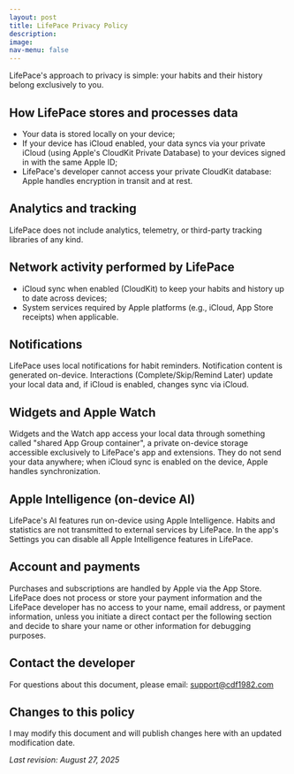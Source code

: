 ```yaml
---
layout: post
title: LifePace Privacy Policy
description:
image:
nav-menu: false
---
```


LifePace's approach to privacy is simple: your habits and their history belong exclusively to you.

## How LifePace stores and processes data
- Your data is stored locally on your device;  
- If your device has iCloud enabled, your data syncs via your private iCloud (using Apple's CloudKit Private Database) to your devices signed in with the same Apple ID;  
- LifePace's developer cannot access your private CloudKit database: Apple handles encryption in transit and at rest.  

## Analytics and tracking
LifePace does not include analytics, telemetry, or third-party tracking libraries of any kind.  

## Network activity performed by LifePace
- iCloud sync when enabled (CloudKit) to keep your habits and history up to date across devices;  
- System services required by Apple platforms (e.g., iCloud, App Store receipts) when applicable.  

## Notifications
LifePace uses local notifications for habit reminders. Notification content is generated on-device. Interactions (Complete/Skip/Remind Later) update your local data and, if iCloud is enabled, changes sync via iCloud.  

## Widgets and Apple Watch
Widgets and the Watch app access your local data through something called "shared App Group container", a private on-device storage accessible exclusively to LifePace's app and extensions. They do not send your data anywhere; when iCloud sync is enabled on the device, Apple handles synchronization.  

## Apple Intelligence (on-device AI)
LifePace's AI features run on-device using Apple Intelligence. Habits and statistics are not transmitted to external services by LifePace. In the app's Settings you can disable all Apple Intelligence features in LifePace.  

## Account and payments
Purchases and subscriptions are handled by Apple via the App Store. LifePace does not process or store your payment information and the LifePace developer has no access to your name, email address, or payment information, unless you initiate a direct contact per the following section and decide to share your name or other information for debugging purposes.  

## Contact the developer
For questions about this document, please email: [support@cdf1982.com](mailto:support@cdf1982.com)  

## Changes to this policy
I may modify this document and will publish changes here with an updated modification date.  

*Last revision: August 27, 2025*